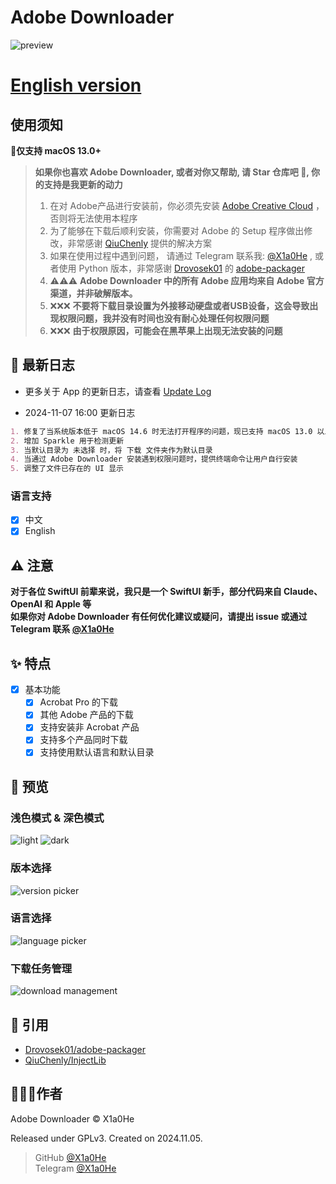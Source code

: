 # Adobe Downloader

![preview](imgs/Adobe%20Downloader.png)

# **[English version](readme-en.md)**

## 使用须知

**🍎仅支持 macOS 13.0+**

> **如果你也喜欢 Adobe Downloader, 或者对你又帮助, 请 Star 仓库吧 🌟, 你的支持是我更新的动力**
>
> 1. 在对
     Adobe产品进行安装前，你必须先安装 [Adobe Creative Cloud](https://creativecloud.adobe.com/apps/download/creative-cloud)
     ，否则将无法使用本程序
> 2. 为了能够在下载后顺利安装，你需要对 Adobe 的 Setup 程序做出修改，非常感谢 [QiuChenly](https://github.com/QiuChenly)
     提供的解决方案
> 3. 如果在使用过程中遇到问题， 请通过 Telegram 联系我: [@X1a0He](https://t.me/X1a0He) , 或者使用 Python
     版本，非常感谢 [Drovosek01](https://github.com/Drovosek01)
     的 [adobe-packager](https://github.com/Drovosek01/adobe-packager)
> 4. ⚠️⚠️⚠️ **Adobe Downloader 中的所有 Adobe 应用均来自 Adobe 官方渠道，并非破解版本。**
> 5. ❌❌❌ **不要将下载目录设置为外接移动硬盘或者USB设备，这会导致出现权限问题，我并没有时间也没有耐心处理任何权限问题**
> 6. ❌❌❌ **由于权限原因，可能会在黑苹果上出现无法安装的问题**

## 📔 最新日志

- 更多关于 App 的更新日志，请查看 [Update Log](update-log.md)

- 2024-11-07 16:00 更新日志

```markdown
1. 修复了当系统版本低于 macOS 14.6 时无法打开程序的问题，现已支持 macOS 13.0 以上
2. 增加 Sparkle 用于检测更新
3. 当默认目录为 未选择 时，将 下载 文件夹作为默认目录
4. 当通过 Adobe Downloader 安装遇到权限问题时，提供终端命令让用户自行安装
5. 调整了文件已存在的 UI 显示
```

### 语言支持

- [x] 中文
- [x] English

## ⚠️ 注意

**对于各位 SwiftUI 前辈来说，我只是一个 SwiftUI 新手，部分代码来自 Claude、OpenAI 和 Apple 等**
\
**如果你对 Adobe Downloader 有任何优化建议或疑问，请提出 issue 或通过 Telegram 联系 [@X1a0He](https://t.me/X1a0He)**

## ✨ 特点

- [x] 基本功能
    - [x] Acrobat Pro 的下载
    - [x] 其他 Adobe 产品的下载
    - [x] 支持安装非 Acrobat 产品
    - [x] 支持多个产品同时下载
    - [x] 支持使用默认语言和默认目录

## 👀 预览

### 浅色模式 & 深色模式

![light](imgs/preview-light.png)
![dark](imgs/preview-dark.png)

### 版本选择

![version picker](imgs/version.png)

### 语言选择

![language picker](imgs/language.png)

### 下载任务管理

![download management](imgs/download.png)

## 🔗 引用

- [Drovosek01/adobe-packager](https://github.com/Drovosek01/adobe-packager/)
- [QiuChenly/InjectLib](https://github.com/QiuChenly/InjectLib/)

## 👨🏻‍💻作者

Adobe Downloader © X1a0He

Released under GPLv3. Created on 2024.11.05.

> GitHub [@X1a0He](https://github.com/X1a0He/) \
> Telegram [@X1a0He](https://t.me/X1a0He)
